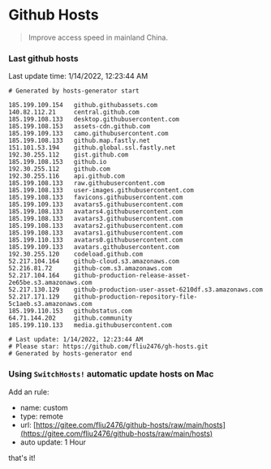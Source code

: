 # Github Hosts

> Improve access speed in mainland China.

### Last github hosts

Last update time: 1/14/2022, 12:23:44 AM

```base
# Generated by hosts-generator start 

185.199.109.154   github.githubassets.com
140.82.112.21     central.github.com
185.199.108.133   desktop.githubusercontent.com
185.199.108.153   assets-cdn.github.com
185.199.109.133   camo.githubusercontent.com
185.199.108.133   github.map.fastly.net
151.101.53.194    github.global.ssl.fastly.net
192.30.255.112    gist.github.com
185.199.108.153   github.io
192.30.255.112    github.com
192.30.255.116    api.github.com
185.199.108.133   raw.githubusercontent.com
185.199.108.133   user-images.githubusercontent.com
185.199.108.133   favicons.githubusercontent.com
185.199.109.133   avatars5.githubusercontent.com
185.199.108.133   avatars4.githubusercontent.com
185.199.108.133   avatars3.githubusercontent.com
185.199.108.133   avatars2.githubusercontent.com
185.199.108.133   avatars1.githubusercontent.com
185.199.110.133   avatars0.githubusercontent.com
185.199.109.133   avatars.githubusercontent.com
192.30.255.120    codeload.github.com
52.217.104.164    github-cloud.s3.amazonaws.com
52.216.81.72      github-com.s3.amazonaws.com
52.217.104.164    github-production-release-asset-2e65be.s3.amazonaws.com
52.217.130.129    github-production-user-asset-6210df.s3.amazonaws.com
52.217.171.129    github-production-repository-file-5c1aeb.s3.amazonaws.com
185.199.110.153   githubstatus.com
64.71.144.202     github.community
185.199.110.133   media.githubusercontent.com

# Last update: 1/14/2022, 12:23:44 AM
# Please star: https://github.com/fliu2476/gh-hosts.git
# Generated by hosts-generator end
```

### Using `SwitchHosts!` automatic update hosts on Mac
Add an rule:
- name: custom
- type: remote
- url: [https://gitee.com/fliu2476/github-hosts/raw/main/hosts](https://gitee.com/fliu2476/github-hosts/raw/main/hosts)
- auto update: 1 Hour

that's it!


